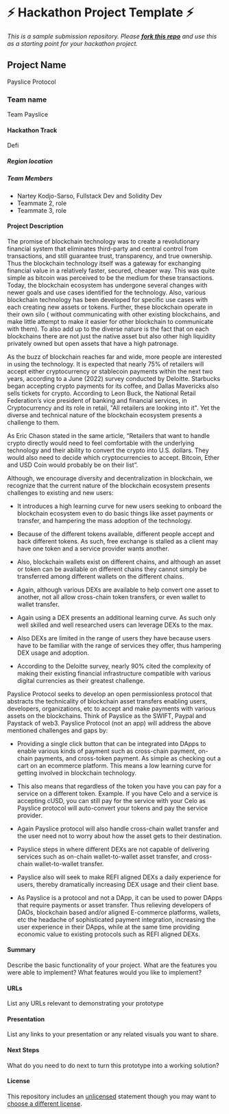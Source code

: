 
# ⚡ Hackathon Project Template ⚡
_This is a sample submission repository.
Please [__fork this repo__](https://help.github.com/articles/fork-a-repo/) and use this as a starting point for your hackathon project._

## Project Name
Payslice Protocol
### Team name
Team Payslice

#### Hackathon Track
Defi

##### Region location


##### Team Members
- Nartey Kodjo-Sarso, Fullstack Dev and Solidity Dev
- Teammate 2, role
- Teammate 3, role

#### Project Description
The promise of blockchain technology was to create a revolutionary financial system that eliminates third-party and central control from transactions, and still guarantee trust, transparency, and true ownership. Thus the blockchain technology itself was a gateway for exchanging financial value in a relatively faster, secured, cheaper way. This was quite simple as bitcoin was perceived to be the medium for these transactions.  Today, the blockchain ecosystem has undergone several changes with newer goals and use cases identified for the technology. Also, various blockchain technology has been developed for specific use cases with each creating new assets or tokens. Further, these blockchain operate in their own silo ( without communicating with other existing blockchains, and make little attempt to make it easier for other blockchain to communicate with them). To also add up to the diverse nature is the fact that on each blockchains there are not just the native asset but also other high liquidity privately owned but open assets that have a high patronage.

As the buzz of blockchain reaches far and wide, more people are interested in using the technology. It is expected that nearly 75% of retailers will accept either cryptocurrency or stablecoin payments within the next two years, according to a June (2022) survey conducted by Deloitte.  Starbucks began accepting crypto payments for its coffee, and Dallas Mavericks also sells tickets for crypto. According to Leon Buck, the National Retail Federation’s vice president of banking and financial services, in  Cryptocurrency and its role in retail, "All retailers are looking into it".
Yet the diverse and technical nature of the blockchain ecosystem presents a challenge to them. 

As  Eric Chason stated in the same article,  “Retailers that want to handle crypto directly would need to feel comfortable with the underlying technology and their ability to convert the crypto into U.S. dollars. They would also need to decide which cryptocurrencies to accept. Bitcoin, Ether and USD Coin would probably be on their list”.


Although, we encourage diversity and decentralization in blockchain, we recognize that the current nature of the blockchain ecosystem presents challenges to existing and new users:

- It introduces a high learning curve for new users seeking to onboard the blockchain ecosystem even to do basic things like asset payments or transfer, and hampering the mass adoption of the technology.

- Because of the different tokens available, different people accept and back different tokens. As such, free exchange is stalled as a client may have one token and a service provider wants another.

- Also, blockchain wallets exist on different chains, and although an asset or token can be available on different chains they cannot simply be transferred among different wallets on the different chains.

- Again, although various DEXs are available to help convert one asset to another, not all allow cross-chain token transfers, or even wallet to wallet transfer.

- Again using a DEX presents an additional learning curve. As such only well skilled and well researched users can leverage DEXs to the max.

- Also DEXs are limited in the range of users they have because users have to be familiar with the range of services they offer, thus hampering DEX usage and adoption.

- According to the Deloitte survey, nearly 90% cited the complexity of making their existing financial infrastructure compatible with various digital currencies as their greatest challenge.

Payslice Protocol seeks to develop an open permissionless protocol that abstracts the technicality of blockchain asset transfers enabling users, developers, organizations, etc to accept and make payments with various assets on the blockchains. Think of Payslice as the SWIFT, Paypal and Paystack of web3. Payslice Protocol (not an app) will address the above mentioned challenges and gaps by:

- Providing a single click button that can be integrated into DApps to enable various kinds of payment such as cross-chain payment, on-chain payments, and cross-token payment. As simple as checking out a cart on an ecommerce platform. This means a low learning curve for getting involved in blockchain technology.

- This also means that regardless of the token you have you can pay for a service on a different token. Example. If you have Celo and a service is accepting cUSD, you can still pay for the service with your Celo as Payslice protocol will auto-convert your tokens and pay the service provider.

- Again Payslice protocol will also handle cross-chain wallet transfer and the user need not to worry about how the asset gets to their destination.

- Payslice steps in where different DEXs are not capable of delivering services such as on-chain wallet-to-wallet asset transfer, and cross-chain wallet-to-wallet transfer.

- Payslice also will seek to make REFI aligned DEXs a daily experience for users, thereby dramatically increasing DEX usage and their client base.

- As Payslice is a protocol and not a DApp, it can be used to power DApps that require payments or asset transfer. Thus relieving developers of DAOs, blockchain based and/or aligned E-commerce platforms, wallets, etc the headache of sophisticated payment integration, increasing the user experience in their DApps, while at the same time providing economic value to existing protocols such as REFI aligned DEXs.



#### Summary
Describe the basic functionality of your project. What are the features you were able to implement? What features would you like to implement?

#### URLs
List any URLs relevant to demonstrating your prototype

#### Presentation
List any links to your presentation or any related visuals you want to share.

#### Next Steps
What do you need to do next to turn this prototype into a working solution?

#### License
This repository includes an [unlicensed](http://unlicense.org/) statement though you may want to [choose a different license](https://choosealicense.com/).
